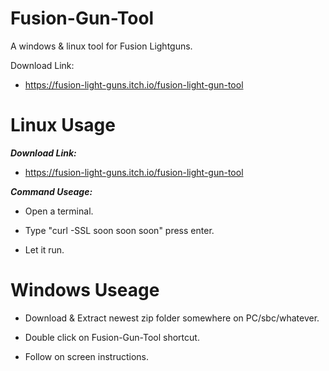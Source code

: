 # Fusion-Gun-Tool

A windows &amp; linux tool for Fusion Lightguns.

Download Link:
- https://fusion-light-guns.itch.io/fusion-light-gun-tool

# Linux Usage

___Download Link:___
- https://fusion-light-guns.itch.io/fusion-light-gun-tool

___Command Useage:___

- Open a terminal.

- Type "curl -SSL soon soon soon" press enter.

- Let it run. 
    
    
# Windows Useage

- Download & Extract newest zip folder somewhere on PC/sbc/whatever.

- Double click on Fusion-Gun-Tool shortcut.

- Follow on screen instructions.



    
    
